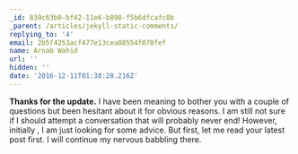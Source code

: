 ```yaml
---
_id: 839c63b0-bf42-11e6-b898-f5b6dfcafc8b
_parent: /articles/jekyll-static-comments/
replying_to: '4'
email: 2b5f4253acf477e13cea08554f070fef
name: Arnab Wahid
url: ''
hidden: ''
date: '2016-12-11T01:38:28.216Z'
---
```


**Thanks for the update.** I have been meaning to bother you with a couple of
questions but been hesitant about it for obvious reasons. I am still not sure if
I should attempt a conversation that will probably never end! However, initially
, I am just looking for some advice. But first, let me read your latest post
first. I will continue my nervous babbling there.
